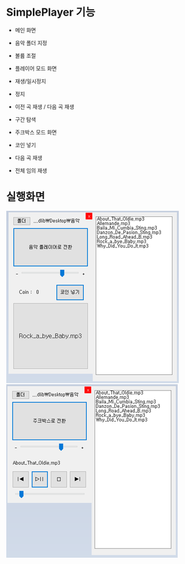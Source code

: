 # SimplePlayer 기능

- 메인 화면
 - 음악 폴더 지정
 - 볼륨 조절

- 플레이어 모드 화면
 - 재생/일시정지
 - 정지
 - 이전 곡 재생 / 다음 곡 재생
 - 구간 탐색 

- 주크박스 모드 화면
 - 코인 넣기
 - 다음 곡 재생
 - 전체 임의 재생

 
# 실행화면
![1](./Image/1.png)
![2](./Image/2.png)
